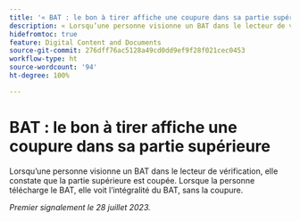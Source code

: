 ```yaml
---
title: '« BAT : le bon à tirer affiche une coupure dans sa partie supérieure »'
description: « Lorsqu’une personne visionne un BAT dans le lecteur de vérification, elle constate que la partie supérieure est coupée. Lorsque la personne télécharge le BAT, elle voit l’intégralité du BAT, sans la coupure.  »
hidefromtoc: true
feature: Digital Content and Documents
source-git-commit: 276dff76ac5128a49cd0dd9ef9f28f021cec0453
workflow-type: ht
source-wordcount: '94'
ht-degree: 100%

---
```



# BAT : le bon à tirer affiche une coupure dans sa partie supérieure

<!--WF and WFP TOCs-->

Lorsqu’une personne visionne un BAT dans le lecteur de vérification, elle constate que la partie supérieure est coupée. Lorsque la personne télécharge le BAT, elle voit l’intégralité du BAT, sans la coupure.

_Premier signalement le 28 juillet 2023._

